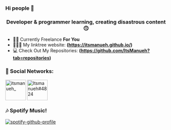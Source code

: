 ### Hi people 👋

<h3 align="center">Developer & programmer learning, creating disastrous content 🙃</h3>

- 👦🏽 Currently Freelance **For You**
- 👨🏽‍💻 My linktree website: **(https://itsmanueh.github.io/)**
- 💻 Check Out My Repositories: **(https://github.com/ItsManueh?tab=repositories)**

### 📲 Social Networks:</h3>
<p align="left">
<a href="https://twitter.com/itsmanueh_" target="blank"><img align="center" src="https://cdn3.iconfinder.com/data/icons/free-social-icons/67/twitter_circle_color-512.png" alt="itsmanueh_" height="64" width="64"/></a>
<a href="https://dsc.bio/itsmanueh" target="blank"><img align="center" src="https://webstockreview.net/images/discord-icon-png.png" alt="Itsmanueh#4824" height="64" width="64"/></a>
</p>

### 🎶 Spotify Music!
[![spotify-github-profile](https://spotify-github-profile.vercel.app/api/view?uid=facinglife&cover_image=true&theme=novatorem)](https://spotify-github-profile.vercel.app/api/view?uid=facinglife&redirect=true)
